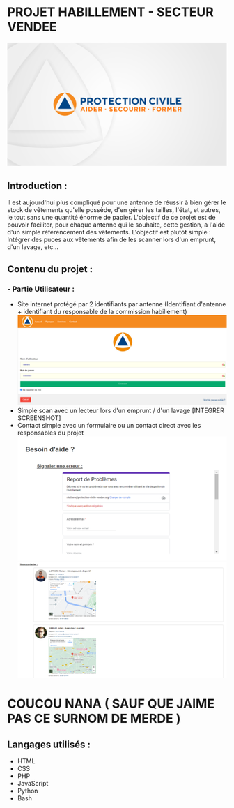 # PROJET HABILLEMENT - SECTEUR VENDEE

![Banderole de la Protection Civile](SITE/data/images/logos/logo_banderole_1.png)

## Introduction :
Il est aujourd'hui plus compliqué pour une antenne de réussir à bien gérer le stock de vêtements qu'elle possède, d'en gérer les tailles, l'état, et autres, le tout sans une quantité énorme de papier. L'objectif de ce projet est de pouvoir faciliter, pour chaque antenne qui le souhaite, cette gestion, a l'aide d'un simple référencement des vêtements. L'objectif est plutôt simple : Intégrer des puces aux vêtements afin de les scanner lors d'un emprunt, d'un lavage, etc...

## Contenu du projet :
### - Partie Utilisateur :
* Site internet protégé par 2 identifiants par antenne (Identifiant d'antenne + identifiant du responsable de la commission habillement)
![Screenshot du menu de connexion](SITE/data/images/screenshots/preview_login_other.png)
* Simple scan avec un lecteur lors d'un emprunt / d'un lavage
[INTEGRER SCREENSHOT]
* Contact simple avec un formulaire ou un contact direct avec les responsables du projet
![Screenshot du formulaire de contact](SITE/data/images/screenshots/preview_contact_form.png)
![Screenshot des cartes de contact](SITE/data/images/screenshots/preview_contact_cards.png)

# COUCOU NANA ( SAUF QUE JAIME PAS CE SURNOM DE MERDE )

## Langages utilisés :

 - HTML
 - CSS
 - PHP
 - JavaScript
 - Python
 - Bash